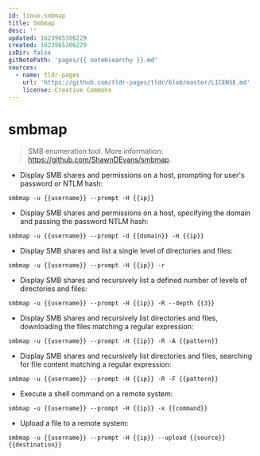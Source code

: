 ```yaml
---
id: linux.smbmap
title: Smbmap
desc: ''
updated: 1623965306229
created: 1623965306229
isDir: false
gitNotePath: 'pages/{{ noteHiearchy }}.md'
sources:
  - name: tldr-pages
    url: 'https://github.com/tldr-pages/tldr/blob/master/LICENSE.md'
    license: Creative Commons
---
```

# smbmap

> SMB enumeration tool.
> More information: <https://github.com/ShawnDEvans/smbmap>.

- Display SMB shares and permissions on a host, prompting for user's password or NTLM hash:

`smbmap -u {{username}} --prompt -H {{ip}}`

- Display SMB shares and permissions on a host, specifying the domain and passing the password NTLM hash:

`smbmap -u {{username}} --prompt -d {{domain}} -H {{ip}}`

- Display SMB shares and list a single level of directories and files:

`smbmap -u {{username}} --prompt -H {{ip}} -r`

- Display SMB shares and recursively list a defined number of levels of directories and files:

`smbmap -u {{username}} --prompt -H {{ip}} -R --depth {{3}}`

- Display SMB shares and recursively list directories and files, downloading the files matching a regular expression:

`smbmap -u {{username}} --prompt -H {{ip}} -R -A {{pattern}}`

- Display SMB shares and recursively list directories and files, searching for file content matching a regular expression:

`smbmap -u {{username}} --prompt -H {{ip}} -R -F {{pattern}}`

- Execute a shell command on a remote system:

`smbmap -u {{username}} --prompt -H {{ip}} -x {{command}}`

- Upload a file to a remote system:

`smbmap -u {{username}} --prompt -H {{ip}} --upload {{source}} {{destination}}`

